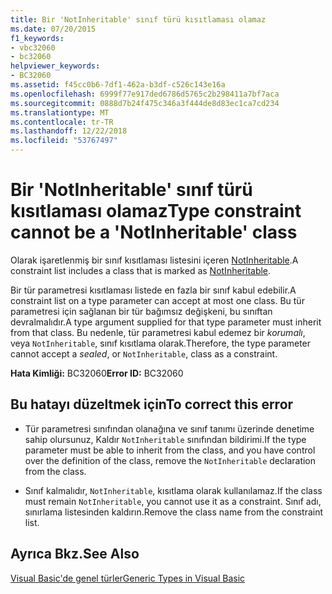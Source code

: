 ```yaml
---
title: Bir 'NotInheritable' sınıf türü kısıtlaması olamaz
ms.date: 07/20/2015
f1_keywords:
- vbc32060
- bc32060
helpviewer_keywords:
- BC32060
ms.assetid: f45cc0b6-7df1-462a-b3df-c526c143e16a
ms.openlocfilehash: 6999f77e917ded6786d5765c2b298411a7bf7aca
ms.sourcegitcommit: 0888d7b24f475c346a3f444de8d83ec1ca7cd234
ms.translationtype: MT
ms.contentlocale: tr-TR
ms.lasthandoff: 12/22/2018
ms.locfileid: "53767497"
---
```

# <a name="type-constraint-cannot-be-a-notinheritable-class"></a><span data-ttu-id="4ee6e-102">Bir 'NotInheritable' sınıf türü kısıtlaması olamaz</span><span class="sxs-lookup"><span data-stu-id="4ee6e-102">Type constraint cannot be a 'NotInheritable' class</span></span>
<span data-ttu-id="4ee6e-103">Olarak işaretlenmiş bir sınıf kısıtlaması listesini içeren [NotInheritable](../../visual-basic/language-reference/modifiers/notinheritable.md).</span><span class="sxs-lookup"><span data-stu-id="4ee6e-103">A constraint list includes a class that is marked as [NotInheritable](../../visual-basic/language-reference/modifiers/notinheritable.md).</span></span>  
  
 <span data-ttu-id="4ee6e-104">Bir tür parametresi kısıtlaması listede en fazla bir sınıf kabul edebilir.</span><span class="sxs-lookup"><span data-stu-id="4ee6e-104">A constraint list on a type parameter can accept at most one class.</span></span> <span data-ttu-id="4ee6e-105">Bu tür parametresi için sağlanan bir tür bağımsız değişkeni, bu sınıftan devralmalıdır.</span><span class="sxs-lookup"><span data-stu-id="4ee6e-105">A type argument supplied for that type parameter must inherit from that class.</span></span> <span data-ttu-id="4ee6e-106">Bu nedenle, tür parametresi kabul edemez bir *korumalı*, veya `NotInheritable`, sınıf kısıtlama olarak.</span><span class="sxs-lookup"><span data-stu-id="4ee6e-106">Therefore, the type parameter cannot accept a *sealed*, or `NotInheritable`, class as a constraint.</span></span>  
  
 <span data-ttu-id="4ee6e-107">**Hata Kimliği:** BC32060</span><span class="sxs-lookup"><span data-stu-id="4ee6e-107">**Error ID:** BC32060</span></span>  
  
## <a name="to-correct-this-error"></a><span data-ttu-id="4ee6e-108">Bu hatayı düzeltmek için</span><span class="sxs-lookup"><span data-stu-id="4ee6e-108">To correct this error</span></span>  
  
-   <span data-ttu-id="4ee6e-109">Tür parametresi sınıfından olanağına ve sınıf tanımı üzerinde denetime sahip olursunuz, Kaldır `NotInheritable` sınıfından bildirimi.</span><span class="sxs-lookup"><span data-stu-id="4ee6e-109">If the type parameter must be able to inherit from the class, and you have control over the definition of the class, remove the `NotInheritable` declaration from the class.</span></span>  
  
-   <span data-ttu-id="4ee6e-110">Sınıf kalmalıdır, `NotInheritable`, kısıtlama olarak kullanılamaz.</span><span class="sxs-lookup"><span data-stu-id="4ee6e-110">If the class must remain `NotInheritable`, you cannot use it as a constraint.</span></span> <span data-ttu-id="4ee6e-111">Sınıf adı, sınırlama listesinden kaldırın.</span><span class="sxs-lookup"><span data-stu-id="4ee6e-111">Remove the class name from the constraint list.</span></span>  
  
## <a name="see-also"></a><span data-ttu-id="4ee6e-112">Ayrıca Bkz.</span><span class="sxs-lookup"><span data-stu-id="4ee6e-112">See Also</span></span>  
 [<span data-ttu-id="4ee6e-113">Visual Basic'de genel türler</span><span class="sxs-lookup"><span data-stu-id="4ee6e-113">Generic Types in Visual Basic</span></span>](../../visual-basic/programming-guide/language-features/data-types/generic-types.md)
